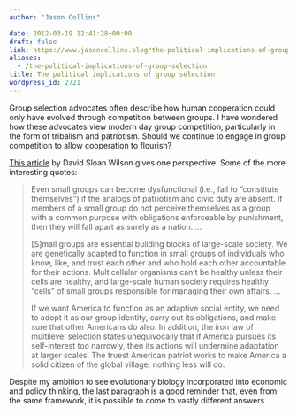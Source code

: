 ```yaml
---
author: "Jason Collins"

date: 2012-03-19 12:41:28+00:00
draft: false
link: https://www.jasoncollins.blog/the-political-implications-of-group-selection/
aliases:
  - /the-political-implications-of-group-selection
title: The political implications of group selection
wordpress_id: 2721
---
```


Group selection advocates often describe how human cooperation could only have evolved through competition between groups. I have wondered how these advocates view modern day group competition, particularly in the form of tribalism and patriotism. Should we continue to engage in group competition to allow cooperation to flourish?

[This article](http://www.thisviewoflife.com/index.php/magazine/articles/on-patriotism-and-civic-duty-whats-an-evolutionist-doing-in-a-place-like-th) by David Sloan Wilson gives one perspective. Some of the more interesting quotes:



<blockquote>Even small groups can become dysfunctional (i.e., fail to “constitute themselves”) if the analogs of patriotism and civic duty are absent. If members of a small group do not perceive themselves as a group with a common purpose with obligations enforceable by punishment, then they will fall apart as surely as a nation. ...

[S]mall groups are essential building blocks of large-scale society. We are genetically adapted to function in small groups of individuals who know, like, and trust each other and who hold each other accountable for their actions. Multicellular organisms can’t be healthy unless their cells are healthy, and large-scale human society requires healthy “cells” of small groups responsible for managing their own affairs. ...

If we want America to function as an adaptive social entity, we need to adopt it as our group identity, carry out its obligations, and make sure that other Americans do also. In addition, the iron law of multilevel selection states unequivocally that if America pursues its self-interest too narrowly, then its actions will undermine adaptation at larger scales. The truest American patriot works to make America a solid citizen of the global village; nothing less will do.</blockquote>



Despite my ambition to see evolutionary biology incorporated into economic and policy thinking, the last paragraph is a good reminder that, even from the same framework, it is possible to come to vastly different answers.
